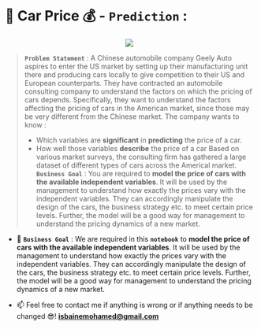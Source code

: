 # 🚗   Car Price  💰 - `Prediction` :

<p align="center">
    <img src="https://user-images.githubusercontent.com/74627083/155903528-100c07d0-ee13-4ba7-9e98-3584c4ac555b.jpg"/>
</p>

> **`Problem Statement`** : A Chinese automobile company Geely Auto aspires to enter the US market by setting up their manufacturing unit there and producing cars locally to give competition to their US and European counterparts. They have contracted an automobile consulting company to understand the factors on which the pricing of cars depends. Specifically, they want to understand the factors affecting the pricing of cars in the American market, since those may be very different from the Chinese market. The company wants to know :
> - Which variables are **significant** in **predicting** the price of a car.
> - How well those variables **describe** the price of a car Based on various market surveys, the consulting firm has gathered a large dataset of different types of cars across the Americal market.
> **`Business Goal`** : You are required to **model the price of cars with the available independent variables**. It will be used by the management to understand how exactly the prices vary with the independent variables. They can accordingly manipulate the design of the cars, the business strategy etc. to meet certain price levels. Further, the model will be a good way for management to understand the pricing dynamics of a new market.
- 🎯 **`Business Goal`** : We are required in this **`notebook`** to **model the price of cars with the available independent variables**. It will be used by the management to understand how exactly the prices vary with the independent variables. They can accordingly manipulate the design of the cars, the business strategy etc. to meet certain price levels. Further, the model will be a good way for management to understand the pricing dynamics of a new market.

- 📫 Feel free to contact me if anything is wrong or if anything needs to be changed 😎!  **isbainemohamed@gmail.com**


